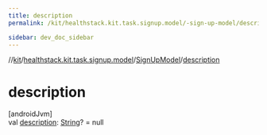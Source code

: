 ```yaml
---
title: description
permalink: /kit/healthstack.kit.task.signup.model/-sign-up-model/description.html

sidebar: dev_doc_sidebar
---
```

//[kit](../../../kit.html)/[healthstack.kit.task.signup.model](../index.html)/[SignUpModel](index.html)/[description](description.html)



# description



[androidJvm]\
val [description](description.html): [String](https://kotlinlang.org/api/latest/jvm/stdlib/kotlin/-string/index.html)? = null




